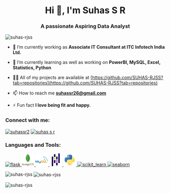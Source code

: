 <h1 align="center">Hi 👋, I'm Suhas S R</h1>
<h3 align="center">A passionate Aspiring Data Analyst</h3>


<p align="left"> <img src="https://komarev.com/ghpvc/?username=suhas-rjss&label=Profile%20views&color=0e75b6&style=flat" alt="suhas-rjss" /> </p>

- 🔭 I’m currently working as **Associate IT Consultant at ITC Infotech India Ltd.**

- 🌱 I’m currently learning as well as working on **PowerBI, MySQL, Excel, Statistics, Python**

- 👨‍💻 All of my projects are available at [https://github.com/SUHAS-RJSS?tab=repositories](https://github.com/SUHAS-RJSS?tab=repositories)

- 📫 How to reach me **suhassr26@gmail.com**

- ⚡ Fun fact **I love being fit and happy.**

<h3 align="left">Connect with me:</h3>
<p align="left">
<a href="https://twitter.com/suhassr2" target="blank"><img align="center" src="https://raw.githubusercontent.com/rahuldkjain/github-profile-readme-generator/master/src/images/icons/Social/twitter.svg" alt="suhassr2" height="30" width="40" /></a>
<a href="https://linkedin.com/in/suhas s r" target="blank"><img align="center" src="https://raw.githubusercontent.com/rahuldkjain/github-profile-readme-generator/master/src/images/icons/Social/linked-in-alt.svg" alt="suhas s r" height="30" width="40" /></a>
</p>

<h3 align="left">Languages and Tools:</h3>
<p align="left"> <a href="https://flask.palletsprojects.com/" target="_blank" rel="noreferrer"> <img src="https://www.vectorlogo.zone/logos/pocoo_flask/pocoo_flask-icon.svg" alt="flask" width="40" height="40"/> </a> <a href="https://www.mongodb.com/" target="_blank" rel="noreferrer"> <img src="https://raw.githubusercontent.com/devicons/devicon/master/icons/mongodb/mongodb-original-wordmark.svg" alt="mongodb" width="40" height="40"/> </a> <a href="https://www.mysql.com/" target="_blank" rel="noreferrer"> <img src="https://raw.githubusercontent.com/devicons/devicon/master/icons/mysql/mysql-original-wordmark.svg" alt="mysql" width="40" height="40"/> </a> <a href="https://pandas.pydata.org/" target="_blank" rel="noreferrer"> <img src="https://raw.githubusercontent.com/devicons/devicon/2ae2a900d2f041da66e950e4d48052658d850630/icons/pandas/pandas-original.svg" alt="pandas" width="40" height="40"/> </a> <a href="https://www.python.org" target="_blank" rel="noreferrer"> <img src="https://raw.githubusercontent.com/devicons/devicon/master/icons/python/python-original.svg" alt="python" width="40" height="40"/> </a> <a href="https://scikit-learn.org/" target="_blank" rel="noreferrer"> <img src="https://upload.wikimedia.org/wikipedia/commons/0/05/Scikit_learn_logo_small.svg" alt="scikit_learn" width="40" height="40"/> </a> <a href="https://seaborn.pydata.org/" target="_blank" rel="noreferrer"> <img src="https://seaborn.pydata.org/_images/logo-mark-lightbg.svg" alt="seaborn" width="40" height="40"/> </a> </p>

<p><img align="left" src="https://github-readme-stats.vercel.app/api/top-langs?username=suhas-rjss&show_icons=true&locale=en&layout=compact" alt="suhas-rjss" /></p>

<p>&nbsp;<img align="center" src="https://github-readme-stats.vercel.app/api?username=suhas-rjss&show_icons=true&locale=en" alt="suhas-rjss" /></p>

<p><img align="center" src="https://github-readme-streak-stats.herokuapp.com/?user=suhas-rjss&" alt="suhas-rjss" /></p>

